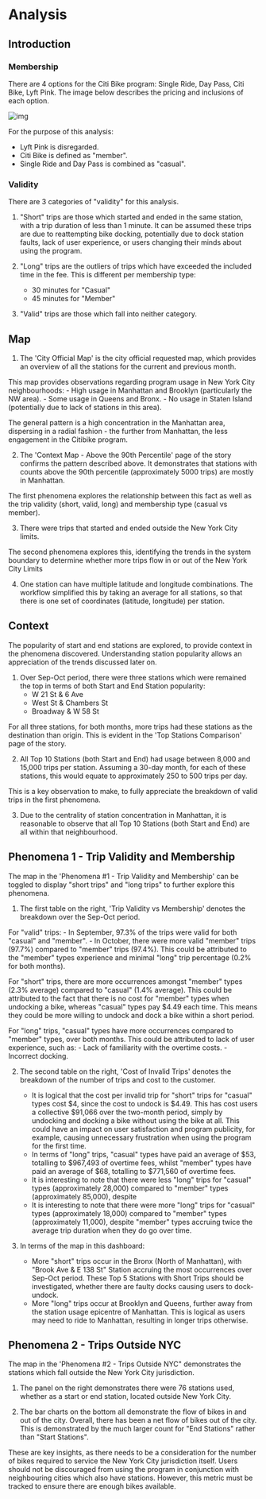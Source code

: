 # Analysis

## Introduction
### Membership
There are 4 options for the Citi Bike program: Single Ride, Day Pass, Citi Bike, Lyft Pink. The image below describes the pricing and inclusions of each option.

![img]()

For the purpose of this analysis:
- Lyft Pink is disregarded.
- Citi Bike is defined as "member".
- Single Ride and Day Pass is combined as "casual".

### Validity
There are 3 categories of "validity" for this analysis.
1. "Short" trips are those which started and ended in the same station, with a trip duration of less than 1 minute. It can be assumed these trips are due to reattempting bike docking, potentially due to dock station faults, lack of user experience, or users changing their minds about using the program.

2. "Long" trips are the outliers of trips which have exceeded the included time in the fee. This is different per membership type:
	- 30 minutes for "Casual"
	- 45 minutes for "Member"

3. "Valid" trips are those which fall into neither category.

## Map
1. The 'City Official Map' is the city official requested map, which provides an overview of all the stations for the current and previous month.

This map provides observations regarding program usage in New York City neighbourhoods:
	- High usage in Manhattan and Brooklyn (particularly the NW area).
	- Some usage in Queens and Bronx.
	- No usage in Staten Island (potentially due to lack of stations in this area).

The general pattern is a high concentration in the Manhattan area, dispersing in a radial fashion - the further from Manhattan, the less engagement in the Citibike program.

2. The 'Context Map - Above the 90th Percentile' page of the story confirms the pattern described above. It demonstrates that stations with counts above the 90th percentile (approximately 5000 trips) are mostly in Manhattan.

The first phenomena explores the relationship between this fact as well as the trip validity (short, valid, long) and membership type (casual vs member).

3. There were trips that started and ended outside the New York City limits.

The second phenomena explores this, identifying the trends in the system boundary to determine whether more trips flow in or out of the New York City Limits

4. One station can have multiple latitude and longitude combinations. The workflow simplified this by taking an average for all stations, so that there is one set of coordinates (latitude, longitude) per station.


## Context
The popularity of start and end stations are explored, to provide context in the phenomena discovered. Understanding station popularity allows an appreciation of the trends discussed later on.

1. Over Sep-Oct period, there were three stations which were remained the top in terms of both Start and End Station popularity:
	- W 21 St & 6 Ave
	- West St & Chambers St
	- Broadway & W 58 St

For all three stations, for both months, more trips had these stations as the destination than origin. This is evident in the 'Top Stations Comparison' page of the story.

2. All Top 10 Stations (both Start and End) had usage between 8,000 and 15,000 trips per station. Assuming a 30-day month, for each of these stations, this would equate to approximately 250 to 500 trips per day.

This is a key observation to make, to fully appreciate the breakdown of valid trips in the first phenomena.

3. Due to the centrality of station concentration in Manhattan, it is reasonable to observe that all Top 10 Stations (both Start and End) are all within that neighbourhood.


## Phenomena 1 - Trip Validity and Membership
The map in the 'Phenomena #1 - Trip Validity and Membership' can be toggled to display "short trips" and "long trips" to further explore this phenomena.

1. The first table on the right, 'Trip Validity vs Membership' denotes the breakdown over the Sep-Oct period.

For "valid" trips:
	- In September, 97.3% of the trips were valid for both "casual" and "member".
	- In October, there were more valid "member" trips (97.7%) compared to "member" trips (97.4%). This could be attributed to the "member" types experience and minimal "long" trip percentage (0.2% for both months).

For "short" trips, there are more occurrences amongst "member" types (2.3% average) compared to "casual" (1.4% average). This could be attributed to the fact that there is no cost for "member" types when undocking a bike, whereas "casual" types pay $4.49 each time. This means they could be more willing to undock and dock a bike within a short period.

For "long" trips, "casual" types have more occurrences compared to "member" types, over both months. This could be attributed to lack of user experience, such as:
	- Lack of familiarity with the overtime costs.
	- Incorrect docking.

2. The second table on the right, 'Cost of Invalid Trips' denotes the breakdown of the number of trips and cost to the customer.
	- It is logical that the cost per invalid trip for "short" trips for "casual" types cost $4, since the cost to undock is $4.49. This has cost users a collective $91,066 over the two-month period, simply by undocking and docking a bike without using the bike at all. This could have an impact on user satisfaction and program publicity, for example, causing unnecessary frustration when using the program for the first time.
	- In terms of "long" trips, "casual" types have paid an average of $53, totalling to $967,493 of overtime fees, whilst "member" types have paid an average of $68, totalling to $771,560 of overtime fees.
	- It is interesting to note that there were less "long" trips for "casual" types (approximately 28,000) compared to "member" types (approximately 85,000), despite 
	- It is interesting to note that there were more "long" trips for "casual" types (approximately 18,000) compared to "member" types (approximately 11,000), despite "member" types accruing twice the average trip duration when they do go over time.

3. In terms of the map in this dashboard:
	- More "short" trips occur in the Bronx (North of Manhattan), with "Brook Ave & E 138 St" Station accruing the most occurrences over Sep-Oct period. These Top 5 Stations with Short Trips should be investigated, whether there are faulty docks causing users to dock-undock.
	- More "long" trips occur at Brooklyn and Queens, further away from the station usage epicentre of Manhattan. This is logical as users may need to ride to Manhattan, resulting in longer trips otherwise.

## Phenomena 2 - Trips Outside NYC
The map in the 'Phenomena #2 - Trips Outside NYC" demonstrates the stations which fall outside the New York City jurisdiction.

1. The panel on the right demonstrates there were 76 stations  used, whether as a start or end station, located outside New York City.

2. The bar charts on the bottom all demonstrate the flow of bikes in and out of the city. Overall, there has been a net flow of bikes out of the city. This is demonstrated by the much larger count for "End Stations" rather than "Start Stations".

These are key insights, as there needs to be a consideration for the number of bikes required to service the New York City jurisdiction itself. Users should not be discouraged from using the program in conjunction with neighbouring cities which also have stations. However, this metric must be tracked to ensure there are enough bikes available.
